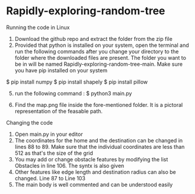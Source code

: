 # Rapidly-exploring-random-tree

Running the code in Linux

1. Download the github repo and extract the folder from the zip file
2. Provided that python is installed on your system, open the terminal and run the following commands after you change your directory to the folder where the downloaded files are present. The folder you want to be in will be named Rapidly-exploring-random-tree-main. Make sure you have pip installed on your system

  $ pip install numpy 
  $ pip install shapely
  $ pip install pillow

5. run the following command :
  $ python3 main.py

6. Find the map.png file inside the fore-mentioned folder. It is a pictoral representation of the feasable path. 

Changing the code

1. Open main.py in your editor
2. The coordinates for the home and the destination can be changed in lines 88 to 89. Make sure that the individual coordinates are less than 512 as that's the size of the grid
3. You may add or change obstacle features by modifying the list Obstacles in line 106. The syntx is also given 
4. Other features like edge length and destination radius can also be changed. Line 87 to Line 103
5. The main body is well commented and can be understood easily 
   
